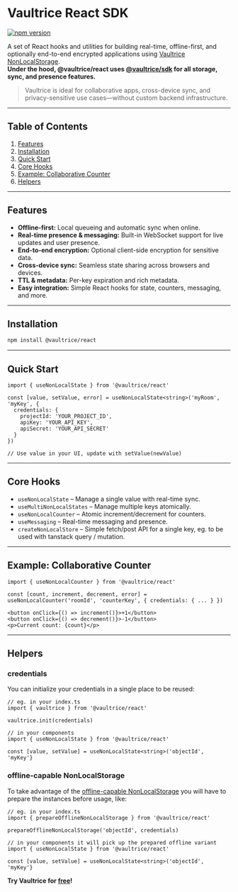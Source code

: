 # Vaultrice React SDK

<!-- [![Tests](https://github.com/vaultrice/react/workflows/node/badge.svg)](https://github.com/vaultrice/react/actions?query=workflow%3Anode) -->
[![npm version](https://img.shields.io/npm/v/@vaultrice/react.svg?style=flat-square)](https://www.npmjs.com/package/@vaultrice/react)

A set of React hooks and utilities for building real-time, offline-first, and optionally end-to-end encrypted applications using [Vaultrice NonLocalStorage](https://www.npmjs.com/package/@vaultrice/sdk).  
**Under the hood, @vaultrice/react uses [@vaultrice/sdk](https://www.npmjs.com/package/@vaultrice/sdk) for all storage, sync, and presence features.**

> Vaultrice is ideal for collaborative apps, cross-device sync, and privacy-sensitive use cases—without custom backend infrastructure.

---

## Table of Contents

1. [Features](#features)
2. [Installation](#installation)
3. [Quick Start](#quick-start)
4. [Core Hooks](#core-hooks)
5. [Example: Collaborative Counter](#example-collaborative-counter)
6. [Helpers](#helpers)

---

## Features

- **Offline-first:** Local queueing and automatic sync when online.
- **Real-time presence & messaging:** Built-in WebSocket support for live updates and user presence.
- **End-to-end encryption:** Optional client-side encryption for sensitive data.
- **Cross-device sync:** Seamless state sharing across browsers and devices.
- **TTL & metadata:** Per-key expiration and rich metadata.
- **Easy integration:** Simple React hooks for state, counters, messaging, and more.

---

## Installation

```bash
npm install @vaultrice/react
```

---

## Quick Start

```tsx
import { useNonLocalState } from '@vaultrice/react'

const [value, setValue, error] = useNonLocalState<string>('myRoom', 'myKey', {
  credentials: {
    projectId: 'YOUR_PROJECT_ID',
    apiKey: 'YOUR_API_KEY',
    apiSecret: 'YOUR_API_SECRET'
  }
})

// Use value in your UI, update with setValue(newValue)
```

---

## Core Hooks

- `useNonLocalState` – Manage a single value with real-time sync.
- `useMultiNonLocalStates` – Manage multiple keys atomically.
- `useNonLocalCounter` – Atomic increment/decrement for counters.
- `useMessaging` – Real-time messaging and presence.
- `createNonLocalStore` – Simple fetch/post API for a single key, eg. to be used with tanstack query / mutation.

---

## Example: Collaborative Counter

```tsx
import { useNonLocalCounter } from '@vaultrice/react'

const [count, increment, decrement, error] = useNonLocalCounter('roomId', 'counterKey', { credentials: { ... } })

<button onClick={() => increment()}>+1</button>
<button onClick={() => decrement()}>-1</button>
<p>Current count: {count}</p>
```

---

## Helpers


### credentials

You can initialize your credentials in a single place to be reused:

```tsx
// eg. in your index.ts
import { vaultrice } from '@vaultrice/react'

vaultrice.init(credentials)

// in your components
import { useNonLocalState } from '@vaultrice/react'

const [value, setValue] = useNonLocalState<string>('objectId', 'myKey'}

```

### offline-capable NonLocalStorage

To take advantage of the [offline-capable NonLocalStorage](https://vaultrice.github.io/sdk/functions/createOfflineNonLocalStorage.html) you will have to prepare the instances before usage, like:
```tsx
// eg. in your index.ts
import { prepareOfflineNonLocalStorage } from '@vaultrice/react'

prepareOfflineNonLocalStorage('objectId', credentials)

// in your components it will pick up the prepared offline variant
import { useNonLocalState } from '@vaultrice/react'

const [value, setValue] = useNonLocalState<string>('objectId', 'myKey'}

```

**Try Vaultrice for [free](https://www.vaultrice.app/register)!**
